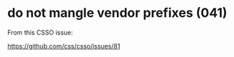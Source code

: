 # do not mangle vendor prefixes (041)

From this CSSO issue:

https://github.com/css/csso/issues/81
